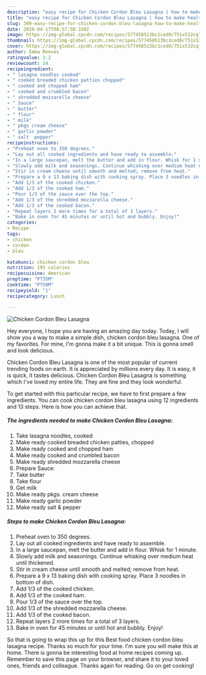 ```yaml
---
description: "easy recipe for Chicken Cordon Bleu Lasagna | how to make healthy Chicken Cordon Bleu Lasagna"
title: "easy recipe for Chicken Cordon Bleu Lasagna | how to make healthy Chicken Cordon Bleu Lasagna"
slug: 309-easy-recipe-for-chicken-cordon-bleu-lasagna-how-to-make-healthy-chicken-cordon-bleu-lasagna
date: 2020-04-17T08:57:58.330Z
image: https://img-global.cpcdn.com/recipes/577458513bc1ced0/751x532cq70/chicken-cordon-bleu-lasagna-recipe-main-photo.jpg
thumbnail: https://img-global.cpcdn.com/recipes/577458513bc1ced0/751x532cq70/chicken-cordon-bleu-lasagna-recipe-main-photo.jpg
cover: https://img-global.cpcdn.com/recipes/577458513bc1ced0/751x532cq70/chicken-cordon-bleu-lasagna-recipe-main-photo.jpg
author: Emma Reeves
ratingvalue: 3.2
reviewcount: 14
recipeingredient:
- " lasagna noodles cooked"
- " cooked breaded chicken patties chopped"
- " cooked and chopped ham"
- " cooked and crumbled bacon"
- " shredded mozzarella cheese"
- " Sauce"
- " butter"
- " flour"
- " milk"
- " pkgs cream cheese"
- " garlic powder"
- " salt  pepper"
recipeinstructions:
- "Preheat oven to 350 degrees."
- "Lay out all cooked ingredients and have ready to assemble."
- "In a large saucepan, melt the butter and add in flour. Whisk for 1 minute."
- "Slowly add milk and seasonings. Continue whisking over medium heat until thickened."
- "Stir in cream cheese until smooth and melted; remove from heat."
- "Prepare a 9 x 13 baking dish with cooking spray. Place 3 noodles in bottom of dish."
- "Add 1/3 of the cooked chicken."
- "Add 1/3 of the cooked ham."
- "Pour 1/3 of the sauce over the top."
- "Add 1/3 of the shredded mozzarella cheese."
- "Add 1/3 of the cooked bacon."
- "Repeat layers 2 more times for a total of 3 layers."
- "Bake in oven for 45 minutes or until hot and bubbly. Enjoy!"
categories:
- Recipe
tags:
- chicken
- cordon
- bleu

katakunci: chicken cordon bleu 
nutrition: 193 calories
recipecuisine: American
preptime: "PT35M"
cooktime: "PT58M"
recipeyield: "1"
recipecategory: Lunch

---
```



![Chicken Cordon Bleu Lasagna](https://img-global.cpcdn.com/recipes/577458513bc1ced0/751x532cq70/chicken-cordon-bleu-lasagna-recipe-main-photo.jpg)

Hey everyone, I hope you are having an amazing day today. Today, I will show you a way to make a simple dish, chicken cordon bleu lasagna. One of my favorites. For mine, I'm gonna make it a bit unique. This is gonna smell and look delicious.

Chicken Cordon Bleu Lasagna is one of the most popular of current trending foods on earth. It is appreciated by millions every day. It is easy, it is quick, it tastes delicious. Chicken Cordon Bleu Lasagna is something which I've loved my entire life. They are fine and they look wonderful.




To get started with this particular recipe, we have to first prepare a few ingredients. You can cook chicken cordon bleu lasagna using 12 ingredients and 13 steps. Here is how you can achieve that.

<!--inarticleads1-->

##### The ingredients needed to make Chicken Cordon Bleu Lasagna:

1. Take  lasagna noodles, cooked
1. Make ready  cooked breaded chicken patties, chopped
1. Make ready  cooked and chopped ham
1. Make ready  cooked and crumbled bacon
1. Make ready  shredded mozzarella cheese
1. Prepare  Sauce:
1. Take  butter
1. Take  flour
1. Get  milk
1. Make ready  pkgs. cream cheese
1. Make ready  garlic powder
1. Make ready  salt &amp; pepper




<!--inarticleads2-->

##### Steps to make Chicken Cordon Bleu Lasagna:

1. Preheat oven to 350 degrees.
1. Lay out all cooked ingredients and have ready to assemble.
1. In a large saucepan, melt the butter and add in flour. Whisk for 1 minute.
1. Slowly add milk and seasonings. Continue whisking over medium heat until thickened.
1. Stir in cream cheese until smooth and melted; remove from heat.
1. Prepare a 9 x 13 baking dish with cooking spray. Place 3 noodles in bottom of dish.
1. Add 1/3 of the cooked chicken.
1. Add 1/3 of the cooked ham.
1. Pour 1/3 of the sauce over the top.
1. Add 1/3 of the shredded mozzarella cheese.
1. Add 1/3 of the cooked bacon.
1. Repeat layers 2 more times for a total of 3 layers.
1. Bake in oven for 45 minutes or until hot and bubbly. Enjoy!




So that is going to wrap this up for this Best food chicken cordon bleu lasagna recipe. Thanks so much for your time. I'm sure you will make this at home. There is gonna be interesting food at home recipes coming up. Remember to save this page on your browser, and share it to your loved ones, friends and colleague. Thanks again for reading. Go on get cooking!
